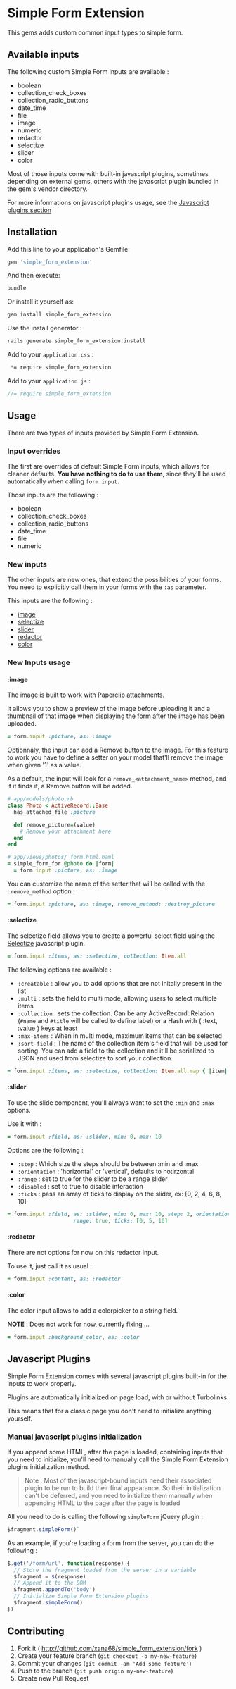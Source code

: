 # Simple Form Extension

This gems adds custom common input types to simple form.

## Available inputs

The following custom Simple Form inputs are available :

* boolean
* collection_check_boxes
* collection_radio_buttons
* date_time
* file
* image
* numeric
* redactor
* selectize
* slider
* color

Most of those inputs come with built-in javascript plugins, sometimes depending
on external gems, others with the javascript plugin bundled in the gem's vendor
directory.

For more informations on javascript plugins usage, see the
[Javascript plugins section](#javascript-plugins)

## Installation

Add this line to your application's Gemfile:

```ruby
gem 'simple_form_extension'
```

And then execute:

```bash
bundle
```

Or install it yourself as:

```bash
gem install simple_form_extension
```

Use the install generator :

```bash
rails generate simple_form_extension:install
```

Add to your `application.css` :

```css
 *= require simple_form_extension
```

Add to your `application.js` :

```javascript
//= require simple_form_extension
```

## Usage

There are two types of inputs provided by Simple Form Extension.

### Input overrides

The first are overrides of default Simple Form inputs, which allows for cleaner
defaults. **You have nothing to do to use them**, since they'll be used
automatically when calling `form.input`.

Those inputs are the following :

* boolean
* collection_check_boxes
* collection_radio_buttons
* date_time
* file
* numeric

### New inputs

The other inputs are new ones, that extend the possibilities of your forms.
You need to explicitly call them in your forms with the `:as` parameter.

This inputs are the following :

* [image](#image)
* [selectize](#selectize)
* [slider](#slider)
* [redactor](#redactor)
* [color](#color)

### New Inputs usage

#### :image

The image is built to work with [Paperclip](https://github.com/thoughtbot/paperclip)
attachments.

It allows you to show a preview of the image before uploading it
and a thumbnail of that image when displaying the form after the image
has been uploaded.

```ruby
= form.input :picture, as: :image
```

Optionnaly, the input can add a Remove button to the image.
For this feature to work you have to define a setter on your model that'll
remove the image when given '1' as a value.

As a default, the input will look for a `remove_<attachment_name>` method, and
if it finds it, a Remove button will be added.

```ruby
# app/models/photo.rb
class Photo < ActiveRecord::Base
  has_attached_file :picture

  def remove_picture=(value)
    # Remove your attachment here
  end
end

# app/views/photos/_form.html.haml
= simple_form_for @photo do |form|
  = form.input :picture, as: :image
```

You can customize the name of the setter that will be called with the
`:remove_method` option :

```ruby
= form.input :picture, as: :image, remove_method: :destroy_picture
```

#### :selectize

The selectize field allows you to create a powerful select field using the
[Selectize](https://brianreavis.github.io/selectize.js/) javascript plugin.

```ruby
= form.input :items, as: :selectize, collection: Item.all
```

The following options are available :

* `:creatable` : allow you to add options that are not initally present in the list
* `:multi` : sets the field to multi mode, allowing users to select multiple items
* `:collection` : sets the collection. Can be any ActiveRecord::Relation
(`#name` and `#title` will be called to define label) or a Hash with { :text, :value }
keys at least
* `:max-items` : When in multi mode, maximum items that can be selected
* `:sort-field` : The name of the collection item's field that will be used for sorting.
You can add a field to the collection and it'll be serialized to JSON and used from
selectize to sort your collection.

```ruby
= form.input :items, as: :selectize, collection: Item.all.map { |item| { text: item.name, value: item.id, position: item.position } }, :'sort-field' => :position, multi: false, creatable: true
```

#### :slider

To use the slide component, you'll always want to set the `:min` and `:max`
options.

Use it with :

```ruby
= form.input :field, as: :slider, min: 0, max: 10
```

Options are the following :

* `:step` : Which size the steps should be between :min and :max
* `:orientation` : 'horizontal' or 'vertical', defaults to hotirzontal
* `:range` : set to true for the slider to be a range slider
* `:disabled` : set to true to disable interaction
* `:ticks` : pass an array of ticks to display on the slider, ex: [0, 2, 4, 6, 8, 10]

```ruby
= form.input :field, as: :slider, min: 0, max: 10, step: 2, orientation: 'vertical',
                     range: true, ticks: [0, 5, 10]
```

#### :redactor

There are not options for now on this redactor input.

To use it, just call it as usual :

```ruby
= form.input :content, as: :redactor
```

#### :color

The color input allows to add a colorpicker to a string field.

**NOTE** : Does not work for now, currently fixing ...

```ruby
= form.input :background_color, as: :color
```

<!-- To use the popover component, please include in a javascript file :

```javascript
$('body').popover(selector: '[rel="popover"]')
``` -->

## Javascript Plugins

Simple Form Extension comes with several javascript plugins built-in for the
inputs to work properly.

Plugins are automatically initialized on page load, with or without Turbolinks.

This means that for a classic page you don't need to initialize anything yourself.

### Manual javascript plugins initialization

If you append some HTML, after the page is loaded, containing inputs that you
need to initialize, you'll need to manually call the Simple Form Extension
plugins initialization method.

> Note : Most of the javascript-bound inputs need their associated plugin to be
run to build their final appearance. So their initialization can't be deferred,
and you need to initialize them manually when appending HTML to the page after
the page is loaded

All you need to do is calling the following `simpleForm` jQuery plugin :

```javascript
$fragment.simpleForm()`
```

As an example, if you're loading a form from the server, you can do the
following :

```javascript
$.get('/form/url', function(response) {
  // Store the fragment loaded from the server in a variable
  $fragment = $(response)
  // Append it to the DOM
  $fragment.appendTo('body')
  // Initialize Simple Form Extension plugins
  $fragment.simpleForm()
})
```

## Contributing

1. Fork it ( http://github.com/xana68/simple_form_extension/fork )
2. Create your feature branch (`git checkout -b my-new-feature`)
3. Commit your changes (`git commit -am 'Add some feature'`)
4. Push to the branch (`git push origin my-new-feature`)
5. Create new Pull Request
